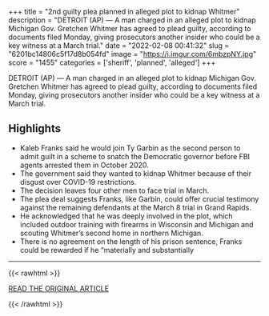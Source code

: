 +++
title = "2nd guilty plea planned in alleged plot to kidnap Whitmer"
description = "DETROIT (AP) — A man charged in an alleged plot to kidnap Michigan Gov. Gretchen Whitmer has agreed to plead guilty, according to documents filed Monday, giving prosecutors another insider who could be a key witness at a March trial."
date = "2022-02-08 00:41:32"
slug = "6201bc14806c5f17d8b054fd"
image = "https://i.imgur.com/6mbzpNY.jpg"
score = "1455"
categories = ['sheriff', 'planned', 'alleged']
+++

DETROIT (AP) — A man charged in an alleged plot to kidnap Michigan Gov. Gretchen Whitmer has agreed to plead guilty, according to documents filed Monday, giving prosecutors another insider who could be a key witness at a March trial.

## Highlights

- Kaleb Franks said he would join Ty Garbin as the second person to admit guilt in a scheme to snatch the Democratic governor before FBI agents arrested them in October 2020.
- The government said they wanted to kidnap Whitmer because of their disgust over COVID-19 restrictions.
- The decision leaves four other men to face trial in March.
- The plea deal suggests Franks, like Garbin, could offer crucial testimony against the remaining defendants at the March 8 trial in Grand Rapids.
- He acknowledged that he was deeply involved in the plot, which included outdoor training with firearms in Wisconsin and Michigan and scouting Whitmer’s second home in northern Michigan.
- There is no agreement on the length of his prison sentence, Franks could be rewarded if he “materially and substantially

---

{{< rawhtml >}}
  <p class="article-category">
    <a target="_blank" href="https://apnews.com/article/michigan-gretchen-whitmer-77dbb0e98afb0f94774b692a68457aab">READ THE ORIGINAL ARTICLE</a>
  </p>
{{< /rawhtml >}}
